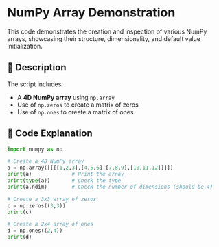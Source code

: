 # NumPy Array Demonstration

This code demonstrates the creation and inspection of various NumPy arrays, showcasing their structure, dimensionality, and default value initialization.

## 📁 Description

The script includes:
- A **4D NumPy array** using `np.array`
- Use of `np.zeros` to create a matrix of zeros
- Use of `np.ones` to create a matrix of ones

## 🧠 Code Explanation

```python
import numpy as np

# Create a 4D NumPy array
a = np.array([[[[1,2,3],[4,5,6],[7,8,9],[10,11,12]]]])
print(a)             # Print the array
print(type(a))       # Check the type
print(a.ndim)        # Check the number of dimensions (should be 4)

# Create a 3x3 array of zeros
c = np.zeros((3,3))
print(c)

# Create a 2x4 array of ones
d = np.ones((2,4))
print(d)

